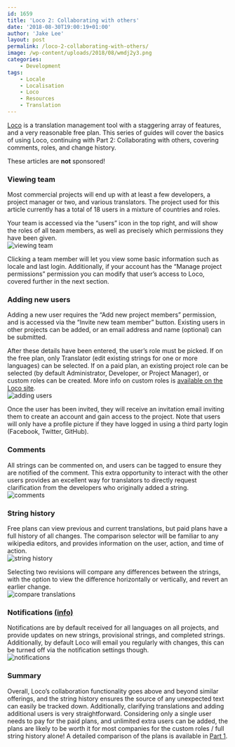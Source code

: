 ```yaml
---
id: 1659
title: 'Loco 2: Collaborating with others'
date: '2018-08-30T19:00:19+01:00'
author: 'Jake Lee'
layout: post
permalink: /loco-2-collaborating-with-others/
image: /wp-content/uploads/2018/08/wmdj2y3.png
categories:
    - Development
tags:
    - Locale
    - Localisation
    - Loco
    - Resources
    - Translation
---
```


[Loco](https://localise.biz) is a translation management tool with a staggering array of features, and a very reasonable free plan. This series of guides will cover the basics of using Loco, continuing with Part 2: Collaborating with others, covering comments, roles, and change history.

These articles are **not** sponsored!

### Viewing team

Most commercial projects will end up with at least a few developers, a project manager or two, and various translators. The project used for this article currently has a total of 18 users in a mixture of countries and roles.

Your team is accessed via the “users” icon in the top right, and will show the roles of all team members, as well as precisely which permissions they have been given.  
![viewing team](/wp-content/uploads/2018/08/zk7zzby.png)

Clicking a team member will let you view some basic information such as locale and last login. Additionally, if your account has the “Manage project permissions” permission you can modify that user’s access to Loco, covered further in the next section.

### Adding new users

Adding a new user requires the “Add new project members” permission, and is accessed via the “Invite new team member” button. Existing users in other projects can be added, or an email address and name (optional) can be submitted.

After these details have been entered, the user’s role must be picked. If on the free plan, only Translator (edit existing strings for one or more languages) can be selected. If on a paid plan, an existing project role can be selected (by default Administrator, Developer, or Project Manager), or custom roles can be created. More info on custom roles is [available on the Loco site](https://localise.biz/help/management/project-roles/custom-roles).  
![adding users](/wp-content/uploads/2018/08/mbdqrph.png)

Once the user has been invited, they will receive an invitation email inviting them to create an account and gain access to the project. Note that users will only have a profile picture if they have logged in using a third party login (Facebook, Twitter, GitHub).

### Comments

All strings can be commented on, and users can be tagged to ensure they are notified of the comment. This extra opportunity to interact with the other users provides an excellent way for translators to directly request clarification from the developers who originally added a string.  
![comments](/wp-content/uploads/2018/08/1vwjkpp.png)

### String history

Free plans can view previous and current translations, but paid plans have a full history of all changes. The comparison selector will be familiar to any wikipedia editors, and provides information on the user, action, and time of action.  
![string history](/wp-content/uploads/2018/08/av4ia11.png)

Selecting two revisions will compare any differences between the strings, with the option to view the difference horizontally or vertically, and revert an earlier change.  
![compare translations](/wp-content/uploads/2018/08/mpdtpe4.png)

### Notifications [(info)](https://localise.biz/help/management/project-notifications)

Notifications are by default received for all languages on all projects, and provide updates on new strings, provisional strings, and completed strings. Additionally, by default Loco will email you regularly with changes, this can be turned off via the notification settings though.  
![notifications](/wp-content/uploads/2018/08/e2jhdcl.png)

### Summary

Overall, Loco’s collaboration functionality goes above and beyond similar offerings, and the string history ensures the source of any unexpected text can easily be tracked down. Additionally, clarifying translations and adding additional users is very straightforward. Considering only a single user needs to pay for the paid plans, and unlimited extra users can be added, the plans are likely to be worth it for most companies for the custom roles / full string history alone! A detailed comparison of the plans is available in [Part 1](/loco-1-string-management-for-multi-platform-multi-locale-projects/).